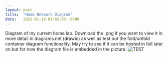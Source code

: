 ```yaml
---
layout: post
title:  "Home Network Diagram"
date:   2022-01-19 01:02:03 -0700
---
```


Diagram of my current home lab. Download the .png if you want to view it in more detail in diagrams.net (drawio) as well as test out the fold/unfold container diagram functionality. May try to see if it can be hosted in full later on but for now the diagram file is embedded in the picture.
<picture>
	<img 
		src="{{site.url}}{{site.baseurl}}\assets\diagrams\HomeNetworkLabJan2022.drawio.png" 
		alt="TEST"
	>
</picture>